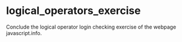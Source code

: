 # logical_operators_exercise
Conclude the logical operator login checking exercise of the webpage javascript.info.
